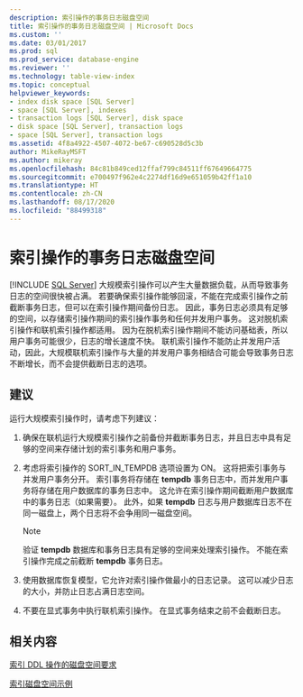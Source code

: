 ```yaml
---
description: 索引操作的事务日志磁盘空间
title: 索引操作的事务日志磁盘空间 | Microsoft Docs
ms.custom: ''
ms.date: 03/01/2017
ms.prod: sql
ms.prod_service: database-engine
ms.reviewer: ''
ms.technology: table-view-index
ms.topic: conceptual
helpviewer_keywords:
- index disk space [SQL Server]
- space [SQL Server], indexes
- transaction logs [SQL Server], disk space
- disk space [SQL Server], transaction logs
- space [SQL Server], transaction logs
ms.assetid: 4f8a4922-4507-4072-be67-c690528d5c3b
author: MikeRayMSFT
ms.author: mikeray
ms.openlocfilehash: 84c81b849ced12ffaf799c84511ff67649664775
ms.sourcegitcommit: e700497f962e4c2274df16d9e651059b42ff1a10
ms.translationtype: HT
ms.contentlocale: zh-CN
ms.lasthandoff: 08/17/2020
ms.locfileid: "88499318"
---
```

# <a name="transaction-log-disk-space-for-index-operations"></a>索引操作的事务日志磁盘空间
 [!INCLUDE [SQL Server](../../includes/applies-to-version/sqlserver.md)]
  大规模索引操作可以产生大量数据负载，从而导致事务日志的空间很快被占满。 若要确保索引操作能够回滚，不能在完成索引操作之前截断事务日志，但可以在索引操作期间备份日志。 因此，事务日志必须具有足够的空间，以存储索引操作期间的索引操作事务和任何并发用户事务。 这对脱机索引操作和联机索引操作都适用。 因为在脱机索引操作期间不能访问基础表，所以用户事务可能很少，日志的增长速度不快。 联机索引操作不能防止并发用户活动，因此，大规模联机索引操作与大量的并发用户事务相结合可能会导致事务日志不断增长，而不会提供截断日志的选项。  
  
## <a name="recommendations"></a>建议  
 运行大规模索引操作时，请考虑下列建议：  
  
1.  确保在联机运行大规模索引操作之前备份并截断事务日志，并且日志中具有足够的空间来存储计划的索引事务和用户事务。  
  
2.  考虑将索引操作的 SORT_IN_TEMPDB 选项设置为 ON。 这将把索引事务与并发用户事务分开。 索引事务将存储在 **tempdb** 事务日志中，而并发用户事务将存储在用户数据库的事务日志中。 这允许在索引操作期间截断用户数据库中的事务日志（如果需要）。 此外，如果 **tempdb** 日志与用户数据库日志不在同一磁盘上，两个日志将不会争用同一磁盘空间。  
  
    > [!NOTE]  
    >  验证 **tempdb** 数据库和事务日志具有足够的空间来处理索引操作。 不能在索引操作完成之前截断 **tempdb** 事务日志。  
  
3.  使用数据库恢复模型，它允许对索引操作做最小的日志记录。 这可以减少日志的大小，并防止日志占满日志空间。  
  
4.  不要在显式事务中执行联机索引操作。 在显式事务结束之前不会截断日志。  
  
## <a name="related-content"></a>相关内容  
 [索引 DDL 操作的磁盘空间要求](../../relational-databases/indexes/disk-space-requirements-for-index-ddl-operations.md)  
  
 [索引磁盘空间示例](../../relational-databases/indexes/index-disk-space-example.md)  
  
  
